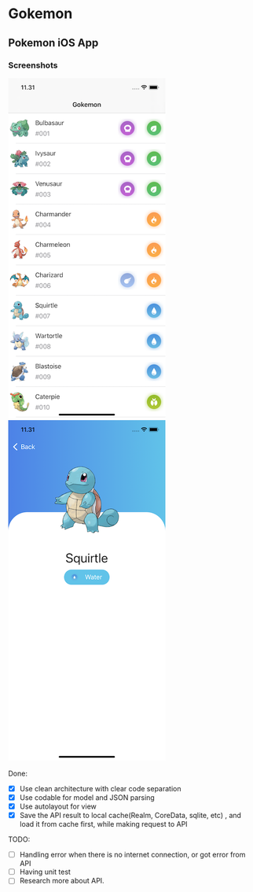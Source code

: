 # Gokemon
## Pokemon iOS App

### Screenshots

![Main](Screenshot/main.png "A list of Pokemon")
![Main](Screenshot/detail.png "A list of Pokemon")


Done: 
- [x] Use clean architecture with clear code separation
- [x] Use codable for model and JSON parsing
- [x] Use autolayout for view
- [x] Save the API result to local cache(Realm, CoreData, sqlite, etc) , and load it from cache first, while making request to API

TODO: 
- [ ] Handling error when there is no internet connection, or got error from API
- [ ] Having unit test 
- [ ] Research more about API. 
